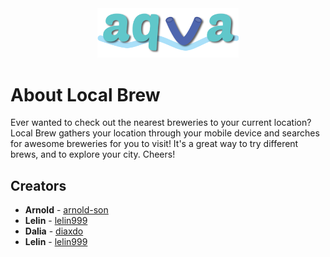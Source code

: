 <div display="block" align="center"><img width=45% src="https://github.com/diaxdo/aqua/blob/master/ASSETS/name.png"></div>

# About Local Brew 
Ever wanted to check out the nearest breweries to your current location? Local Brew gathers your location through your mobile device and searches for awesome breweries for you to visit! It's a great way to try different brews, and to explore your city. Cheers! 


## Creators
* **Arnold**  - [arnold-son](https://github.com/arnold-son)
* **Lelin**  - [lelin999](https://github.com/lelin999)
* **Dalia**  - [diaxdo](https://github.com/diaxdo)
* **Lelin**  - [lelin999](https://github.com/lelin999)

